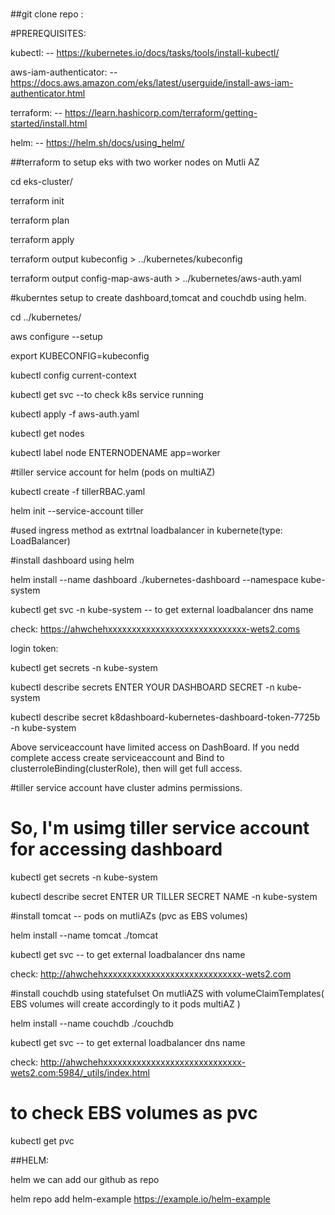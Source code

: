 #
##git clone repo :

#PREREQUISITES:


kubectl:                   -- https://kubernetes.io/docs/tasks/tools/install-kubectl/

aws-iam-authenticator:    -- https://docs.aws.amazon.com/eks/latest/userguide/install-aws-iam-authenticator.html

terraform:                -- https://learn.hashicorp.com/terraform/getting-started/install.html

helm:                     -- https://helm.sh/docs/using_helm/

##terraform to setup eks with two worker nodes on Mutli AZ

cd eks-cluster/

terraform init  

terraform plan

terraform apply



terraform output kubeconfig > ../kubernetes/kubeconfig


terraform output config-map-aws-auth > ../kubernetes/aws-auth.yaml


#kuberntes setup to create dashboard,tomcat and couchdb using helm.

cd ../kubernetes/


aws configure   --setup

export KUBECONFIG=kubeconfig

kubectl config current-context

kubectl get svc --to check k8s service running


kubectl apply -f aws-auth.yaml


kubectl get nodes 

kubectl label node ENTERNODENAME app=worker



#tiller service account for helm (pods on multiAZ)

kubectl create -f tillerRBAC.yaml

helm init --service-account tiller

#used ingress method as extrtnal loadbalancer in kubernete(type: LoadBalancer)


#install dashboard using helm

helm install --name dashboard ./kubernetes-dashboard  --namespace kube-system

kubectl get svc -n kube-system  -- to get external loadbalancer dns name

check: https://ahwchehxxxxxxxxxxxxxxxxxxxxxxxxxxxxx-wets2.coms

login token:

 kubectl get secrets -n kube-system

 kubectl describe secrets ENTER YOUR DASHBOARD SECRET -n kube-system

kubectl describe secret k8dashboard-kubernetes-dashboard-token-7725b -n kube-system
 
Above serviceaccount have limited access on DashBoard. If you nedd complete access create serviceaccount and Bind to clusterroleBinding(clusterRole), then will get full access.

#tiller service account have cluster admins permissions.

# So, I'm usimg tiller service account for accessing dashboard

kubectl get secrets -n kube-system

 kubectl describe secret ENTER UR TILLER SECRET NAME -n kube-system


#install tomcat -- pods on mutliAZs (pvc as EBS volumes)

helm install --name tomcat ./tomcat

kubectl get svc -- to get external loadbalancer dns name

check: http://ahwchehxxxxxxxxxxxxxxxxxxxxxxxxxxxxx-wets2.com



#install couchdb using statefulset On mutliAZS with volumeClaimTemplates( EBS volumes will create accordingly to it  pods multiAZ )

helm install --name couchdb ./couchdb

kubectl get svc -- to get external loadbalancer dns name

check: http://ahwchehxxxxxxxxxxxxxxxxxxxxxxxxxxxxx-wets2.com:5984/_utils/index.html



# to check EBS volumes as pvc
 kubectl get pvc

##HELM:

helm we can add our github as repo


helm repo add helm-example https://example.io/helm-example
